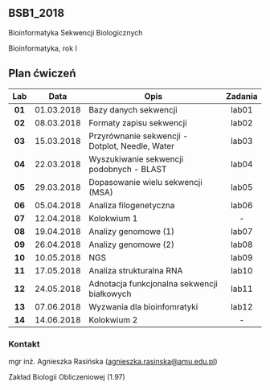 ## BSB1_2018
Bioinformatyka Sekwencji Biologicznych

Bioinformatyka, rok I

## Plan ćwiczeń

| Lab | Data | Opis | Zadania |
| :---: | --- | --- | :---: |
| **01** | 01.03.2018 | Bazy danych sekwencji | lab01  |
| **02**	| 08.03.2018 | Formaty zapisu sekwencji  | lab02 |
| **03**	| 15.03.2018 | Przyrównanie sekwencji - Dotplot, Needle, Water | lab03 |
| **04**	| 22.03.2018 | Wyszukiwanie sekwencji podobnych - BLAST | lab04 |
| **05**	| 29.03.2018 | Dopasowanie wielu sekwencji (MSA) | lab05 |
| **06**	| 05.04.2018 | Analiza filogenetyczna | lab06 |
| **07**	| 12.04.2018 | Kolokwium 1 | -  |
| **08**	| 19.04.2018 | Analizy genomowe (1) | lab07 |
| **09**	| 26.04.2018 | Analizy genomowe (2) |  lab08 |
| **10**	| 10.05.2018 | NGS | lab09 |
| **11**	| 17.05.2018 | Analiza strukturalna RNA | lab10 |
| **12**	| 24.05.2018 | Adnotacja funkcjonalna sekwencji białkowych |  lab11 |
| **13**	| 07.06.2018 | Wyzwania dla bioinfomratyki |  lab12 |
| **14**	| 14.06.2018 | Kolokwium 2 |  -  |

### Kontakt
mgr inż. Agnieszka Rasińska (agnieszka.rasinska@amu.edu.pl)

Zakład Biologii Obliczeniowej (1.97)

